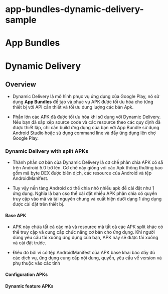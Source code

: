 # app-bundles-dynamic-delivery-sample



# App Bundles


# Dynamic Delivery

## Overview

* Dynamic Delivery là mô hình phục vụ ứng dụng của Google Play, nó sử dụng **App Bundles** để tạo và phục vụ APK được tối ưu hóa cho từng thiết bị với API cần thiết và tối ưu dung lượng các bản Apk.

* Phần lớn các APK đã được tối ưu hóa khi sử dụng với Dynamic Delivery. Nếu bạn đã sắp xếp source code và các resource theo các quy định đã được thiết lập, chỉ cần build ứng dụng của bạn với App Bundle sử dụng Android Studio hoặc sử dụng command line và đẩy ứng dụng lên chợ Google Play.

### Dynamic Delivery with split APKs

* Thành phần cơ bản của Dynamic Delivery là cơ chế phân chia APK có sẵ trên Android 5.0 trở lên. Cơ chế này giống với các Apk thông thường bao gồm mã byte DEX được biên dịch, các resource của Android và tệp AndroidManifest.

* Tuy vậy nền tảng Android có thể chia nhỏ nhiều apk để cài đặt như 1 ứng dụng. Nghĩa là bạn cso thể cài đặt nhiều APK phân chia có quyền truy cập vào mã và tài nguyên chung và xuất hiện dưới dạng 1 ứng dụng được cài đặt trên thiết bị.

#### Base APK

* APK này chứa tất cả các mã và resource mà tất cả các APK split khác có thể truy cập và cung cấp chức năng cơ bản cho ứng dụng. Khi người dùng yêu cầu tải xuống ứng dụng của bạn, APK này sẽ được tải xuống và cài đặt trước.

* Điều đó bởi vì có tệp AndroidManifest của APK base khai báo đầy đủ các dịch vụ, ứng dụng cung cấp nội dung, quyền, yêu cầu về version và phụ thuộc vào các tính 

#### Configuration APKs

#### Dynamic feature APKs
